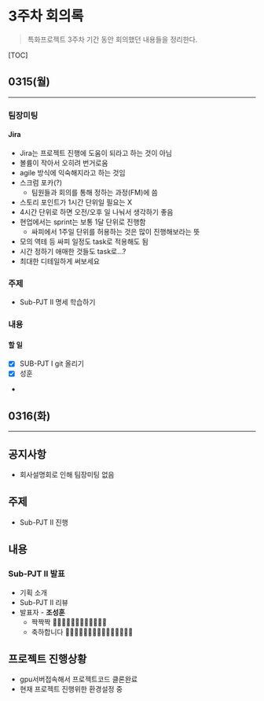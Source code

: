 
# 3주차 회의록

> 특화프로젝트 3주차 기간 동안 회의했던 내용들을 정리한다.

[TOC]

## 0315(월)

------

### 팀장미팅

#### Jira

- Jira는 프로젝트 진행에 도움이 되라고 하는 것이 아님
- 볼륨이 작아서 오히려 번거로움
- agile 방식에 익숙해지라고 하는 것임
- 스크럼 포카(?)
  - 팀원들과 회의를 통해 정하는 과정(FM)에 씀
- 스토리 포인트가 1시간 단위일 필요는 X
- 4시간 단위로 하면 오전/오후 일 나눠서 생각하기 좋음
- 현업에서는 sprint는 보통 1달 단위로 진행함
  - 싸피에서 1주일 단위를 허용하는 것은 많이 진행해보라는 뜻
- 모의 역테 등 싸피 일정도 task로 적용해도 됨
- 시간 정하기 애매한 것들도 task로...?
- 최대한 디테일하게 써보세요



### 주제

- Sub-PJT II 명세 학습하기



### 내용

#### 할 일

- [x]  SUB-PJT I git 올리기
  - [x]  성훈
  - 
  


## 0316(화)

------
## 공지사항

- 회사설명회로 인해 팀장미팅 없음

## 주제

- Sub-PJT II 진행

## 내용

### Sub-PJT II 발표

- 기획 소개
- Sub-PJT II 리뷰
- 발표자 - **조성훈**
    - 짝짝짝  👏👏👏👏👏👏👏👏👏👏👏👏
    - 축하합니다 🥳🥳🥳🥳🥳🥳🥳🥳🥳🥳🥳🥳🥳🥳🥳

## 프로젝트 진행상황

- gpu서버접속해서 프로젝트코드 클론완료
- 현재 프로젝트 진행위한 환경설정 중